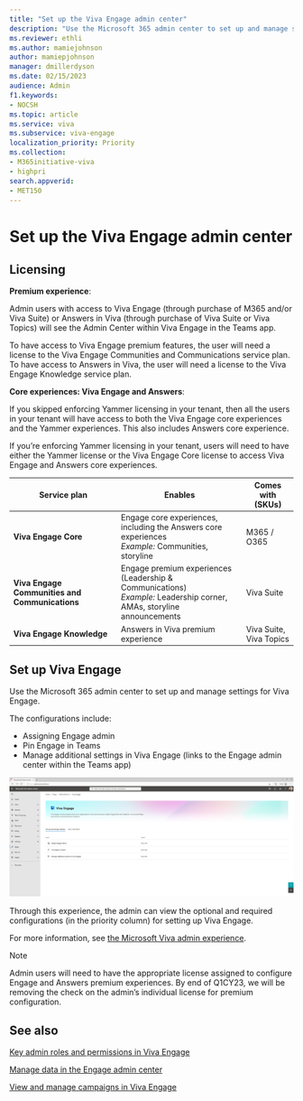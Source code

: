 ```yaml
---
title: "Set up the Viva Engage admin center"
description: "Use the Microsoft 365 admin center to set up and manage settings for your organization and employees in Viva Engage."
ms.reviewer: ethli
ms.author: mamiejohnson
author: mamiepjohnson
manager: dmillerdyson
ms.date: 02/15/2023
audience: Admin
f1.keywords:
- NOCSH
ms.topic: article
ms.service: viva
ms.subservice: viva-engage
localization_priority: Priority
ms.collection:  
- M365initiative-viva
- highpri
search.appverid:
- MET150
---
```


# Set up the Viva Engage admin center

## Licensing

**Premium experience**:

Admin users with access to Viva Engage (through purchase of M365 and/or Viva Suite) or Answers in Viva (through purchase of Viva Suite or Viva Topics) will see the Admin Center within Viva Engage in the Teams app.

To have access to Viva Engage premium features, the user will need a license to the Viva Engage Communities and Communications service plan. To have access to Answers in Viva, the user will need a license to the Viva Engage Knowledge service plan.

**Core experiences: Viva Engage and Answers**:

If you skipped enforcing Yammer licensing in your tenant, then all the users in your tenant will have access to both the Viva Engage core experiences and the Yammer experiences. This also includes Answers core experience.  

If you’re enforcing Yammer licensing in your tenant, users will need to have either the Yammer license or the Viva Engage Core license to access Viva Engage and Answers core experiences.

|Service plan |Enables |Comes with (SKUs)|
|-------------------|---------|-------|
|**Viva Engage Core**|Engage core experiences, including the Answers core experiences  <br> *Example:* Communities, storyline |M365 / O365|
|**Viva Engage Communities and Communications**|Engage premium experiences (Leadership & Communications) <br> *Example:* Leadership corner, AMAs, storyline announcements |Viva Suite|
|**Viva Engage Knowledge**|Answers in Viva premium experience |Viva Suite, Viva Topics|

## Set up Viva Engage
Use the Microsoft 365 admin center to set up and manage settings for Viva Engage.  

The configurations include:  
- Assigning Engage admin 
- Pin Engage in Teams  
- Manage additional settings in Viva Engage (links to the Engage admin center within the Teams app)

[![Image of the Microsoft 365 admin center.](/viva/media/engage/admin/m365-ac-ve.jpg)](/viva/media/engage/admin/m365-ac-ve.jpg#lightbox)

Through this experience, the admin can view the optional and required configurations (in the priority column) for setting up Viva Engage.  

For more information, see [the Microsoft Viva admin experience](/viva/new-microsoft-viva-admin-experience).

>[!NOTE]
> Admin users will need to have the appropriate license assigned to configure Engage and Answers premium experiences. By end of Q1CY23, we will be removing the check on the admin’s individual license for premium configuration.

## See also

[Key admin roles and permissions in Viva Engage](/viva/engage/eac-key-admin-roles-permissions)

[Manage data in the Engage admin center](/Viva/engage/eac-as-manage-data)

[View and manage campaigns in Viva Engage](/Viva/engage/campaigns)

